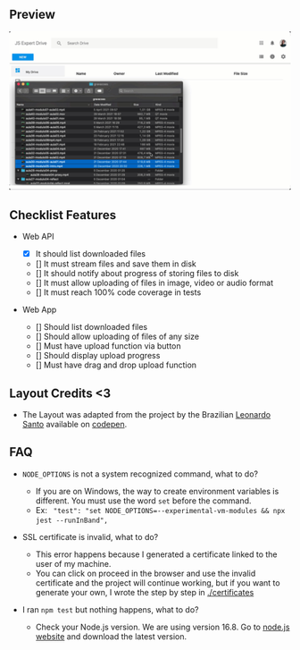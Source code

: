 ## Preview

![](./resources/demo.gif)


## Checklist Features

- Web API
    - [X] It should list downloaded files
    - [] It must stream files and save them in disk
    - [] It should notify about progress of storing files to disk
    - [] It must allow uploading of files in image, video or audio format
    - [] It must reach 100% code coverage in tests

- Web App
    - [] Should list downloaded files
    - [] Should allow uploading of files of any size
    - [] Must have upload function via button
    - [] Should display upload progress
    - [] Must have drag and drop upload function


## Layout Credits <3

- The Layout was adapted from the project by the Brazilian [Leonardo Santo](https://github.com/leoespsanto) available on [codepen](https://codepen.io/leoespsanto/pen/KZMMKG).

## FAQ
- `NODE_OPTIONS` is not a system recognized command, what to do?
    - If you are on Windows, the way to create environment variables is different. You must use the word `set` before the command.
    - Ex: ` "test": "set NODE_OPTIONS=--experimental-vm-modules && npx jest --runInBand",`

- SSL certificate is invalid, what to do?
    - This error happens because I generated a certificate linked to the user of my machine.
    - You can click on proceed in the browser and use the invalid certificate and the project will continue working, but if you want to generate your own, I wrote the step by step in [./certificates](./certificates)

- I ran `npm test` but nothing happens, what to do?
    - Check your Node.js version. We are using version 16.8. Go to [node.js website](https://nodejs.org) and download the latest version.
